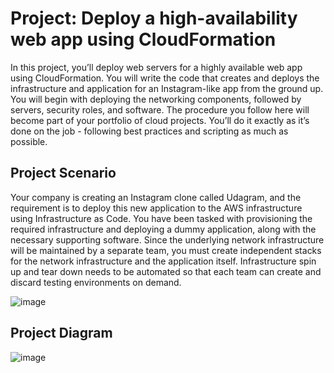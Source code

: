 # Project: Deploy a high-availability web app using CloudFormation

In this project, you’ll deploy web servers for a highly available web app using CloudFormation. You will write the code that creates and deploys the infrastructure and application for an Instagram-like app from the ground up. You will begin with deploying the networking components, followed by servers, security roles, and software. The procedure you follow here will become part of your portfolio of cloud projects. You’ll do it exactly as it’s done on the job - following best practices and scripting as much as possible.

## Project Scenario

Your company is creating an Instagram clone called Udagram, and the requirement is to deploy this new application to the AWS infrastructure using Infrastructure as Code.
You have been tasked with provisioning the required infrastructure and deploying a dummy application, along with the necessary supporting software. Since the underlying network infrastructure will be maintained by a separate team, you must create independent stacks for the network infrastructure and the application itself. Infrastructure spin up and tear down needs to be automated so that each team can create and discard testing environments on demand.

![image](https://github.com/user-attachments/assets/1892c251-7db8-4efc-b8bf-2b1b6cdcb149)


## Project Diagram


![image](https://github.com/user-attachments/assets/75bbf104-3221-46ca-8509-84922b0e5804)




